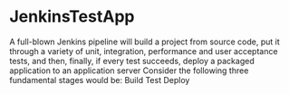 # JenkinsTestApp

A full-blown Jenkins pipeline will build a project from source code, put it through a variety of unit, integration, performance and user acceptance tests, and then, finally, if every test succeeds, deploy a packaged application to an application server
Consider the following three fundamental stages would be:
Build
Test
Deploy
